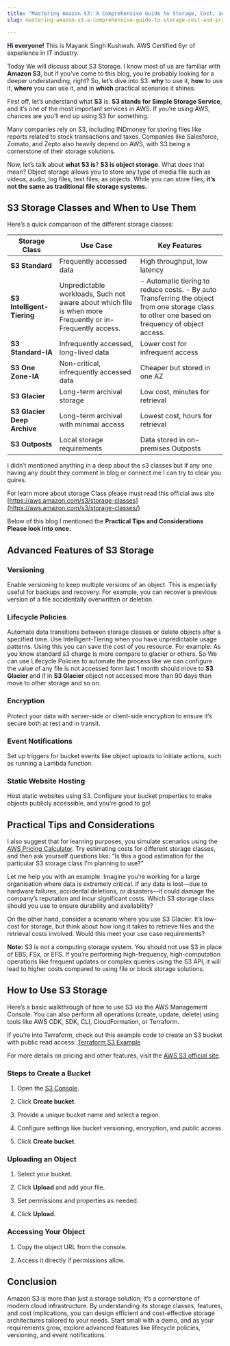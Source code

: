 ```yaml
---
title: "Mastering Amazon S3: A Comprehensive Guide to Storage, Cost, and Practical Use Cases"
slug: mastering-amazon-s3-a-comprehensive-guide-to-storage-cost-and-practical-use-cases

---
```


**Hi everyone!** This is Mayank Singh Kushwah. AWS Certified 6yr of experience in IT industry.

Today We will discuss about S3 Storage. I know most of us are familiar with **Amazon S3**, but if you’ve come to this blog, you’re probably looking for a deeper understanding, right? So, let’s dive into S3: **why** to use it, **how** to use it, **where** you can use it, and in **which** practical scenarios it shines.

First off, let’s understand what **S3** is. **S3 stands for Simple Storage Service**, and it’s one of the most important services in AWS. If you’re using AWS, chances are you’ll end up using S3 for something.

Many companies rely on S3, including INDmoney for storing files like reports related to stock transactions and taxes. Companies like Salesforce, Zomato, and Zepto also heavily depend on AWS, with S3 being a cornerstone of their storage solutions.

Now, let’s talk about **what S3 is**? **S3 is object storage**. What does that mean? Object storage allows you to store any type of media file such as videos, audio, log files, text files, as objects. While you can store files, **it’s not the same as traditional file storage systems.**

## S3 Storage Classes and When to Use Them

Here’s a quick comparison of the different storage classes:

| **Storage Class** | **Use Case** | **Key Features** |
| --- | --- | --- |
| **S3 Standard** | Frequently accessed data | High throughput, low latency |
| **S3 Intelligent-Tiering** | Unpredictable workloads, Such not aware about which file is when more Frequently or in-Frequently access. | \- Automatic tiering to reduce costs. - By auto Transferring the object from one storage class to other one based on frequency of object access. |
| **S3 Standard-IA** | Infrequently accessed, long-lived data | Lower cost for infrequent access |
| **S3 One Zone-IA** | Non-critical, infrequently accessed data | Cheaper but stored in one AZ |
| **S3 Glacier** | Long-term archival storage | Low cost, minutes for retrieval |
| **S3 Glacier Deep Archive** | Long-term archival with minimal access | Lowest cost, hours for retrieval |
| **S3 Outposts** | Local storage requirements | Data stored in on-premises Outposts |

I didn’t mentioned anything in a deep about the s3 classes but if any one having any doubt they comment in blog or connect me I can try to clear you quires.

For learn more about storage Class please must read this official aws site [https://aws.amazon.com/s3/storage-classes](https://aws.amazon.com/s3/storage-classes/)

Below of this blog I mentioned the **Practical Tips and Considerations Please look into once.**

## Advanced Features of S3 Storage

### Versioning

Enable versioning to keep multiple versions of an object. This is especially useful for backups and recovery. For example, you can recover a previous version of a file accidentally overwritten or deletion.

### Lifecycle Policies

Automate data transitions between storage classes or delete objects after a specified time. Use Intelligent-Tiering when you have unpredictable usage patterns. Using this you can save the cost of you resource. For example: As you know standard s3 charge is more compare to glacier or others. So We can use Lifecycle Policies to automate the process like we can configure the value of any file is not accessed form last 1 month should move to **S3 Glacier** and if in **S3 Glacier** object not accessed more than 90 days than move to other storage and so on.

### Encryption

Protect your data with server-side or client-side encryption to ensure it’s secure both at rest and in transit.

### Event Notifications

Set up triggers for bucket events like object uploads to initiate actions, such as running a Lambda function.

### Static Website Hosting

Host static websites using S3. Configure your bucket properties to make objects publicly accessible, and you’re good to go!

## Practical Tips and Considerations

I also suggest that for learning purposes, you simulate scenarios using the [AWS Pricing Calculator](https://calculator.aws/#/). Try estimating costs for different storage classes, and then ask yourself questions like: “Is this a good estimation for the particular S3 storage class I’m planning to use?”

Let me help you with an example. Imagine you’re working for a large organisation where data is extremely critical. If any data is lost—due to hardware failures, accidental deletions, or disasters—it could damage the company’s reputation and incur significant costs. Which S3 storage class should you use to ensure durability and availability?

On the other hand, consider a scenario where you use S3 Glacier. It’s low-cost for storage, but think about how long it takes to retrieve files and the retrieval costs involved. Would this meet your use case requirements?

**Note:** S3 is not a computing storage system. You should not use S3 in place of EBS, FSx, or EFS. If you’re performing high-frequency, high-computation operations like frequent updates or complex queries using the S3 API, it will lead to higher costs compared to using file or block storage solutions.

## How to Use S3 Storage

Here’s a basic walkthrough of how to use S3 via the AWS Management Console. You can also perform all operations (create, update, delete) using tools like AWS CDK, SDK, CLI, CloudFormation, or Terraform.

If you’re into Terraform, check out this example code to create an S3 bucket with public read access: [Terraform S3 Example](https://github.com/msrajawat298/Terraform-aws-examples/tree/main/s3-bucket/Creates%20an%20S3%20bucket%20with%20public%20read%20access)

For more details on pricing and other features, visit the [AWS S3 official site](https://aws.amazon.com/s3/).

### Steps to Create a Bucket

1. Open the [S3 Console](https://aws.amazon.com/s3/).
    
2. Click **Create bucket**.
    
3. Provide a unique bucket name and select a region.
    
4. Configure settings like bucket versioning, encryption, and public access.
    
5. Click **Create bucket**.
    

### Uploading an Object

1. Select your bucket.
    
2. Click **Upload** and add your file.
    
3. Set permissions and properties as needed.
    
4. Click **Upload**.
    

### Accessing Your Object

1. Copy the object URL from the console.
    
2. Access it directly if permissions allow.
    

## Conclusion

Amazon S3 is more than just a storage solution; it’s a cornerstone of modern cloud infrastructure. By understanding its storage classes, features, and cost implications, you can design efficient and cost-effective storage architectures tailored to your needs. Start small with a demo, and as your requirements grow, explore advanced features like lifecycle policies, versioning, and event notifications.